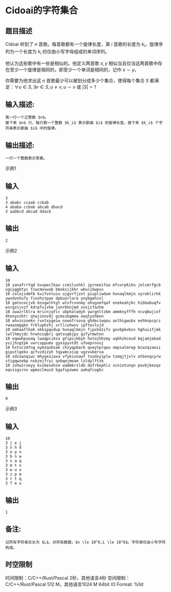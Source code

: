 # Cidoai的字符集合

## 题目描述

Cidoai 听到了 $n$ 首歌。每首歌都有一个旋律长度，第 $i$ 首歌的长度为 $k_i$，旋律序列为一个长度为 $k_i$ 的仅由小写字母组成的单词序列。  
  
他认为这些歌中有一些是相似的。他定义两首歌 $x,y$ 相似当且仅当这两首歌中存在至少一个旋律是相同的，即至少一个单词是相同的，记作 $x \sim y$。  
  
你需要为他求出这 $n$ 首歌最少可以被划分成多少个集合，使得每个集合 $S$ 都满足：$\forall u \in S, \exists v \in S, u \neq v, u \sim v$ 或 $|S|=1$  


## 输入描述:
    
    
    第一行一个正整数 $n$。  
    接下来 $n$ 行，每行第一个整数 $k_i$ 表示歌曲 $i$ 的旋律长度，接下来 $k_i$ 个字符串表示歌曲 $i$ 中的旋律。  
    

## 输出描述:
    
    
    一行一个整数表示答案。

示例1 

## 输入
    
    
    3
    3 ababc ccaab ccbab
    4 ababa ccbab abcab dbacd
    3 aabbcd abcad ddacb

## 输出
    
    
    2

示例2 

## 输入
    
    
    10
    10 yanafrrtqd kvupeclkau ccmilushkl jprneeifaa mfvxrpkiku jelcmrfgcb ugcyggbtyc fcwcmovwab bbokcijkhr wbucibwpxs
    10 colojsdmfb kvifvnluiu ujgvrfjznt piupliwdum hxnaqlkmjn vyroklirhk ywvdvnhufy finvhstpax dpkuorlaro ynybgehzsl
    10 gatncocjvb bzxgwlhtgt wlxfcvnnmy ohxgxmfqaf enekeahjkc hibbabuqfv wsrgzsjvzf kdrpfxjvhm junrbhnjmd xnsjifazhm
    10 zwazrlklra mricnjqfcc ubphalodyh ywrgnltzbm ammknyfffh ncvqbwjiof dtenyzvhtr qtwjinnvdj gcmssbgmma oeqtyxhbon
    10 whvzszoekn rvxtxygeiw nxwofrsovq ghdeciwqou anlhigwubx eohknpcqrz rwaasmgqkn frkluphzhj xrllcuhwvv ipftevlujd
    10 omhaaflhah okkipqvdup hxnaqlkmjn fjpxhdzifv gxvbpbvbzx hghuizfjmk lwllhmyjdc hrwncsqbri qetxuqkjps gzfyrmwton
    10 eqwwhpuoaq lwaqpciksx gfipvjkbyh hotojhhzmy uqkhzkceud bqjamjebad ysijhzgtpk vwrcsppumx gyxspyvtdt ufoeprnvuj
    10 hxtvczmfng oymzqvbsak chzyqpbarb qveytprqwu ompsalmrwp bcwzqzaosi giputlgekx qcfvzdizyh tqywmcxivp ugzvukersa
    10 sdzxwnqiwc mhygxxiaxa vfykioxawf txodxyiplw tzmqjtjvlv atbonqcyrw stigqwzebp nskzejfryi qxbqejmoae lzldylftzk
    10 zvhwzrxeyy ksskesehze wadmkrvldb dofrbephlz scniotunqn povbjbexqz eqvisgsrnv wpmxclmuzd bgafvpzwmx aahqfcogkc

## 输出
    
    
    9

示例3 

## 输入
    
    
    10
    3 j e j
    3 n h d
    3 o p n
    3 b n w
    3 s a q
    3 m t x
    3 w u x
    3 z p m
    3 r t q
    3 f e u

## 输出
    
    
    1

## 备注:
    
    
    记所有字符串总长为 $L$。对所有数据，$n \le 10^6,L \le 10^6$。字符串仅由小写字符构成。


## 时空限制

时间限制：C/C++/Rust/Pascal 2秒，其他语言4秒
空间限制：C/C++/Rust/Pascal 512 M，其他语言1024 M
64bit IO Format: %lld